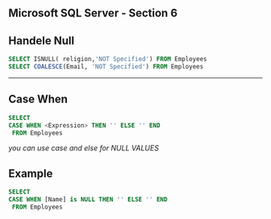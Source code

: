 ## Microsoft SQL Server - Section 6
## Handele Null
```sql
SELECT ISNULL( religion,'NOT Specified') FROM Employees
SELECT COALESCE(Email, 'NOT Specified') FROM Employees
```
----------------------------------
## Case When
```sql
SELECT 
CASE WHEN <Expression> THEN '' ELSE '' END
 FROM Employees

```
*you can use case and else for NULL VALUES*
## Example
```sql
SELECT 
CASE WHEN [Name] is NULL THEN '' ELSE '' END
 FROM Employees
```